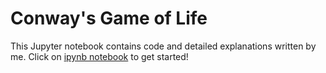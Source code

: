 # Conway's Game of Life
This Jupyter notebook contains code and detailed explanations written by me. Click on [ipynb notebook](https://github.com/ChenJiajunPhilip/Conway-s-Game-of-Life-with-Python/blob/main/Conway's_Game_of_Life_with_Python.ipynb) to get started!
